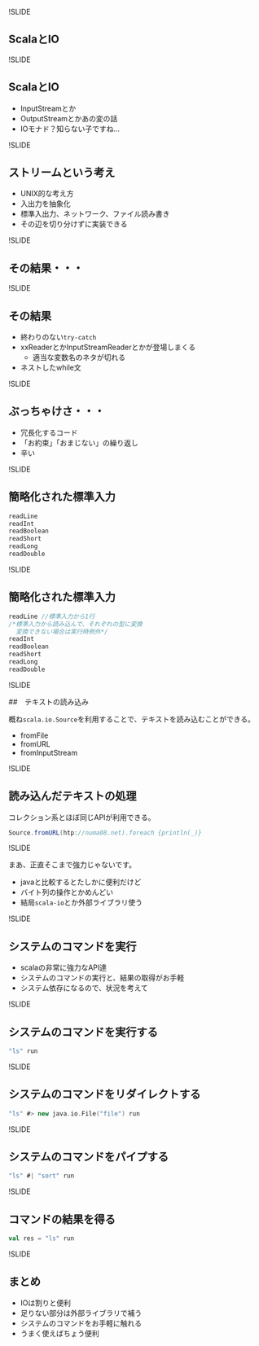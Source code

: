 !SLIDE

## ScalaとIO

!SLIDE

## ScalaとIO

 - InputStreamとか
 - OutputStreamとかあの変の話
 - IOモナド？知らない子ですね...

!SLIDE

## ストリームという考え

 - UNIX的な考え方
 - 入出力を抽象化
 - 標準入出力、ネットワーク、ファイル読み書き
 - その辺を切り分けずに実装できる

!SLIDE

## その結果・・・

!SLIDE

## その結果

 - 終わりのない`try-catch`
 - xxReaderとかInputStreamReaderとかが登場しまくる
     - 適当な変数名のネタが切れる
 - ネストしたwhile文

!SLIDE

## ぶっちゃけさ・・・
 
 - 冗長化するコード
 - 「お約束」「おまじない」の繰り返し
 - 辛い

!SLIDE

## 簡略化された標準入力


```scala
readLine
readInt
readBoolean
readShort
readLong
readDouble
```

!SLIDE

## 簡略化された標準入力


```scala
readLine //標準入力から1行
/*標準入力から読み込んで、それぞれの型に変換
  変換できない場合は実行時例外*/
readInt
readBoolean
readShort
readLong
readDouble
```


!SLIDE

##　テキストの読み込み

概ね`scala.io.Source`を利用することで、テキストを読み込むことができる。


 - fromFile
 - fromURL
 - fromInputStream

!SLIDE

## 読み込んだテキストの処理

コレクション系とほぼ同じAPIが利用できる。


```scala
Source.fromURL(htp://numa08.net).foreach {println(_)}
```


!SLIDE

まあ、正直そこまで強力じゃないです。

 - javaと比較するとたしかに便利だけど
 - バイト列の操作とかめんどい
 - 結局`scala-io`とか外部ライブラリ使う

!SLIDE

## システムのコマンドを実行

 - scalaの非常に強力なAPI達
 - システムのコマンドの実行と、結果の取得がお手軽
 - システム依存になるので、状況を考えて

!SLIDE

## システムのコマンドを実行する


```scala
"ls" run
```

!SLIDE

## システムのコマンドをリダイレクトする


```scala
"ls" #> new java.io.File("file") run
```


!SLIDE

## システムのコマンドをパイプする


```scala
"ls" #| "sort" run
```

!SLIDE

## コマンドの結果を得る


```scala
val res = "ls" run
```


!SLIDE

## まとめ

 - IOは割りと便利
 - 足りない部分は外部ライブラリで補う
 - システムのコマンドをお手軽に触れる
 - うまく使えばちょう便利